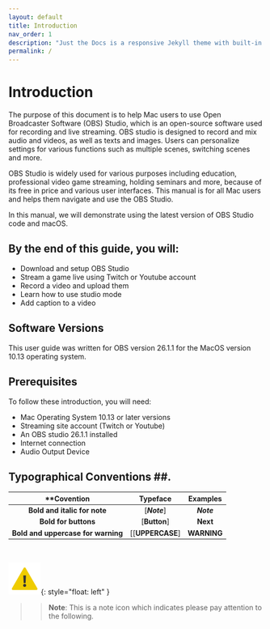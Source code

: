 ```yaml
---
layout: default
title: Introduction
nav_order: 1
description: "Just the Docs is a responsive Jekyll theme with built-in search that is easily customizable and hosted on GitHub Pages."
permalink: /
---
```


# Introduction #

The purpose of this document is to help Mac users to use Open Broadcaster Software (OBS) Studio, which is an open-source software used for recording and live streaming. OBS studio is designed to record and mix audio and videos, as well as texts and images. Users can  personalize settings for various functions such as multiple scenes, switching scenes and more. 

OBS Studio is widely used for various purposes including  education, professional video game streaming, holding seminars and more, because of its free in price and various user interfaces. This manual is for all Mac users and helps them navigate and use the OBS Studio. 

In this manual, we will demonstrate using the latest version of OBS Studio code and macOS.

## By the end of this guide, you will: ##

* Download and setup OBS Studio
* Stream a game live using Twitch or Youtube account
* Record a video and upload them
* Learn how to use studio mode 
* Add caption to a video

## Software Versions ##

This user guide was written for OBS version 26.1.1 for the MacOS version 10.13 operating system.

## Prerequisites ##

To follow these introduction, you will need:

* Mac Operating System 10.13 or later versions
* Streaming site account (Twitch or Youtube)
* An OBS studio 26.1.1 installed
* Internet connection
* Audio Output Device

## Typographical Conventions ##. 

| **Covention    |**Typeface**  |**Examples** |
|:---:|:---:|:---:|
|**Bold and italic for note**|[**_Note_**]|**_Note_**|
|**Bold for buttons**|[**Button**]	|**Next**|
|**Bold and uppercase for warning**|[[**UPPERCASE**]|**WARNING**|

<br />

![_INSERT warning](https://github.com/kailinwei/using-OBS/blob/gh-pages/assets/images/caution.png?raw=true "Warning"){: style="float: left" }
>> **Note**: This is a note icon which indicates please pay attention to the following.


